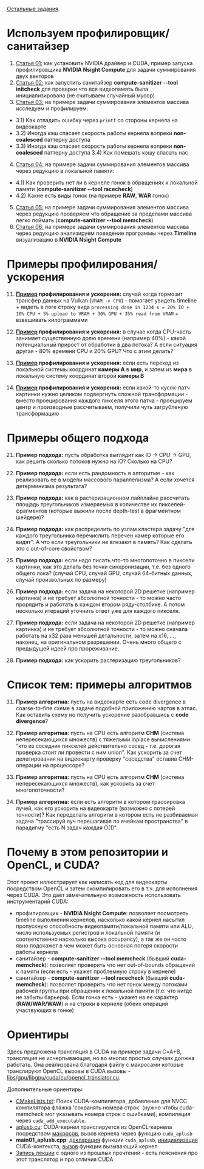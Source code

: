 [Остальные задания](https://github.com/GPGPUCourse/).

# Используем профилировщик/санитайзер

1) [Статья 01:](https://github.com/GPGPUCourse/GPGPUSpeedupGuidelines/blob/main/docs/101_how_to_profile.markdown) как установить NVIDIA драйвер и CUDA, пример запуска профилировщика **NVIDIA Nsight Compute** для задачи суммирования двух векторов
2) [Статья 02:](https://github.com/GPGPUCourse/GPGPUSpeedupGuidelines/blob/main/docs/102_how_to_sanitize.markdown) как запустить санитайзер **compute-sanitizer --tool initcheck** для проверки что вся видеопамять была инициализирована (не считываем случайный мусор)
3) [Статья 03:](https://github.com/GPGPUCourse/GPGPUSpeedupGuidelines/blob/main/docs/103_sum.markdown) на примере задачи суммирования элементов массива исследуем и профилируем:
- 3.1) Как отладить ошибку через ```printf``` со стороны кернела на видеокарте
- 3.2) Иногда кэш спасает скорость работы кернела вопреки **non-coalesced** паттерну доступа
- 3.3) Иногда кэш спасает скорость работы кернела вопреки **non-coalesced** паттерну доступа
3.4) Как помешать кэшу спасать нас
4) [Статья 04:](https://github.com/GPGPUCourse/GPGPUSpeedupGuidelines/blob/main/docs/104_sum_local_reduction_races.markdown) на примере задачи суммирования элементов массива через редукцию в локальной памяти:
- 4.1) Как проверить нет ли в кернеле гонок в обращениях к локальной памяти (**compute-sanitizer --tool racecheck**)
- 4.2) Какие есть виды гонок (на примере **RAW**, **WAR** гонок)
5) [Статья 05:](https://github.com/GPGPUCourse/GPGPUSpeedupGuidelines/blob/main/docs/105_sum_local_reduction_out_of_bounds.markdown) на примере задачи суммирования элементов массива через редукцию проверяем что обращение за пределами массива легко поймать (**compute-sanitizer --tool memcheck**)
6) [Статья 06:](https://github.com/GPGPUCourse/GPGPUSpeedupGuidelines/blob/main/docs/106_sum_local_reduction_profiling.markdown) на примере задачи суммирования элементов массива через редукцию анализируем поведение программы через **Timeline** визуализацию в  **NVIDIA Nsight Compute**

# Примеры профилирования/ускорения

11) **[Пример](https://github.com/GPGPUCourse/GPGPUSpeedupGuidelines/blob/main/docs/111_vulkan_slow_vram_to_ram.markdown) профилирования и ускорения:** случай когда тормозит трансфер данных на Vulkan (```VRAM -> CPU```) - помогает увидеть timeline + видеть в логе строку вида ```processing done in 1234 s = 20% IO + 10% CPU + 5% upload to VRAM + 30% GPU + 35% read from VRAM``` + взвешивать килограммами

12) **[Пример](https://github.com/GPGPUCourse/GPGPUSpeedupGuidelines/blob/main/docs/112_two_threads.markdown) профилирования и ускорения:** в случае когда CPU-часть занимает существенную долю времени (например 40%) - какой потенциальный прирост от обработки в два потока? А если ситуация другая - 80% времени CPU и 20% GPU?  Что с этим делать?

13) **[Пример](https://github.com/GPGPUCourse/GPGPUSpeedupGuidelines/blob/main/docs/113_camera_to_world_to_camera.markdown) профилирования и ускорения:** если есть переход из локальной системы координат **камеры A** в **мир**, и затем из **мира** в локальную систему координат второй **камеры B**

14) **[Пример](https://github.com/GPGPUCourse/GPGPUSpeedupGuidelines/blob/main/docs/114_transform_approximation.markdown) профилирования и ускорения:** если какой-то кусок-патч картинки нужно целиком подвергнуть сложной трансформации - вместо проецирования каждого пикселя этого патча - проецируем центр и производные рассчитываем, получили чуть загрубленую трансформацию

# Примеры общего подхода

21) **Пример подхода:** пусть обработка выглядит как IO -> CPU -> GPU, как решить сколько потоков нужно на IO? Сколько на CPU?

22) **Пример подхода:** если есть рандомность в алгоритме - как реализовать ее в модели массового параллелизма? А если хочется детерминизма результата?

23) **Пример подхода:** как в растеризационном пайплайне рассчитать площадь треугольников измеряемых в количестве их пикселей-фрагментов (которые выжили после depth-test в фрагментном шейдере)?

24) **Пример подхода:** как распределить по узлам кластера задачу "для каждого треугольника перечислить перечен камер которые его видят". А что если треугольники не влезают в память? Как сделать это с out-of-core свойством?

25) **Пример подхода:** если надо писать что-то многопоточно в пиксели картинки, как это делать без точки синхронизации, т.е. без одного общего лока? (случай CPU, случай GPU, случай 64-битных данных, случай произвольных по размеру)

26) **Пример подхода:** если задача на некоторой 2D решетке (например картинка) и не требует абсолютной точности - то можно часто прорядить и работать в каждом втором ряду-столбике. А потом несколько итераций уточнить ответ уже для каждого пикселя.

27) **Пример подхода:** если задача на некоторой 2D решетке (например картинка) и не требует абсолютной точности - то можно сначала работать на х32 раза меньшей детальности, затем на х16, ..., наконец, на оригинальном разрешении. Очень много общего с предыдущей идеей про прореживание.

28) **Пример подхода:** как ускорить растеризацию треугольников?

# Список тем: примеры алгоритмов

31) **Пример алгоритма:** пусть на видеокарте есть code divergence в coarse-to-fine схеме в задаче подобной приложению чартов в атлас. Как оставить схему но получить ускорение разобравшись с **code divergence**?

32) **Пример алгоритма:** пусть на CPU есть алгоритм **СНМ** (система непересекающихся множеств) с тяжелыми inplace вычислениями "кто из соседних пикселей действительно сосед - т.е. дорогая проверка стоит ли провести с ним union". Как ускорить за счет делегирования на видеокарту проверку "соседства" оставив СНМ-операции на процессоре?

33) **Пример алгоритма:** пусть на CPU есть алгоритм **СНМ** (система непересекающихся множеств), как ускорить за счет многопоточности?

34) **Пример алгоритма:** если есть алгоритм в котором трассировка лучей, как его ускорить на видеокарте (возможно с потерей точности)? Как переделать алгоритм в котором есть не разбиваемая задача "трассируй луч перешагивая по ячейкам пространства" в парадигму "есть N задач каждая O(1)".

# Почему в этом репозитории и OpenCL, и CUDA?

Этот проект иллюстрирует как написать код для видеокарты посредством OpenCL и затем скомпилировать его в т.ч. для исполнения через CUDA. Это дает замечательную возможность использовать инструментарий CUDA:

 - профилировщик - **NVIDIA Nsight Compute**: позволяет посмотреть timeline выполнения кернелов, насколько какой кернел насытил пропускную способность видеопамяти/локальной памяти или ALU, число используемых регистров и локальной памяти (и соответственно насколько высока occupancy), а так же он часто явно подскажет в чем может быть основная потеря скорости работы кернела
 - санитайзер - **compute-sanitizer --tool memcheck** (бывший **cuda-memcheck**): позволяет проверить что нет out-of-bounds обращений к памяти (если есть - укажет проблемную строку в кернеле)
 - санитайзер - **compute-sanitizer --tool racecheck** (бывший **cuda-memcheck**):  позволяет проверить что нет гонок между потоками рабочей группы при обращении к локальной памяти (т.е. что нигде не забыты барьеры). Если гонка есть - укажет на ее характер (**RAW/WAR/WAW**) и на строки в кернеле (обеих операций участвующих в гонке)

# Ориентиры

Здесь предложена трансляция в CUDA на примере задачи C=A+B, трансляция не исчерпывающая, но во многих простых случаях должна работать.
Она реализована благодаря файлу с макросами которые транслируют OpenCL вызовы в CUDA вызовы - [libs/gpu/libgpu/cuda/cu/opencl_translator.cu](https://github.com/GPGPUCourse/GPGPUSpeedupGuidelines/blob/main/docs/libs/gpu/libgpu/cuda/cu/opencl_translator.cu).

Дополнительные ориентиры:

 - [CMakeLists.txt](https://github.com/GPGPUCourse/GPGPUSpeedupGuidelines/blob/main/CMakeLists.txt#L29-L34): Поиск CUDA-компилятора, добавление для NVCC компилятора флажка 'сохранять номера строк' (нужно чтобы cuda-memcheck мог указывать номера строк с ошибками), компиляция через ```cuda_add_executable```.
 - [aplusb.cu](https://github.com/GPGPUCourse/GPGPUSpeedupGuidelines/blob/main/src/cu/01_aplusb.cu): CUDA-кернел транслируется из OpenCL-кернела посредством [макросов](https://github.com/GPGPUCourse/GPGPUSpeedupGuidelines/blob/main/libs/gpu/libgpu/cuda/cu/opencl_translator.cu), вызов кернела через функцию ```cuda_aplusb```
 - **main01_aplusb.cpp**: [декларация](https://github.com/GPGPUCourse/GPGPUSpeedupGuidelines/blob/main/src/main01_aplusb.cpp#L28-L30) функции ```cuda_aplusb```, [инициализация](https://github.com/GPGPUCourse/GPGPUSpeedupGuidelines/blob/main/src/main01_aplusb.cpp#L59) CUDA-контекста, [вызов](https://github.com/GPGPUCourse/GPGPUSpeedupGuidelines/blob/main/src/main01_aplusb.cpp#L112) функции вызывающий кернел
 - [Запись лекции](https://youtu.be/REKRZavy0_s?t=3176) с одного из прошлых прочтений - есть пояснения про этот транслятор и про отличия CUDA
